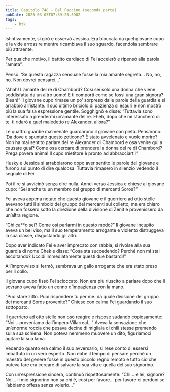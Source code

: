 ```yaml
---
title: Capitolo 748 - Bel Faccino (seconda parte)
pubDate: 2025-03-05T07:39:25.598Z
tags:
    - htk
---
```



Istintivamente, si girò e osservò Jessica. Era bloccata da quel giovane cupo e la vide arrossire mentre ricambiava il suo sguardo, facendola sembrare più attraente.


Per qualche motivo, il battito cardiaco di Fei accelerò e ripensò alla parola “amata”.


Pensò: ‘Se questa ragazza sensuale fosse la mia amante segreta… No, no, no. Non dovrei pensarci…’


“Ahah! L’amante del re di Chambord? Così sei solo una donna che viene soddisfatta da un altro uomo! E ti comporti come se fossi una gran signora? Bleah!” Il giovane cupo rimase un po’ sorpreso dalle parole della guardia e si arrabbiò all’istante. Il suo ultimo briciolo di pazienza si esaurì e non mostrò più la sua falsa espressione gentile. Sogghignò e disse: “Tuttavia sono interessato a prendermi un’amante del re. Eheh, dopo che mi stancherò di te, ti ridarò a quel maledetto re Alexander, allora?”


Le quattro guardie malmenate guardarono il giovane con pietà. Pensarono: ‘Da dove è spuntato questo zoticone? È stato avvelenato e vuole morire? Non ha mai sentito parlare del re Alexander di Chambord e osa venire qui a causare guai? Come osa cercare di prendere la donna del re di Chambord? Prega povera anima! Il cupo mietitore è pronto ad abbracciarti!”


Husky e Jessica si arrabbiarono dopo aver sentito le parole del giovane e furono sul punto di dire qualcosa. Tuttavia rimasero in silenzio vedendo il segnale di Fei.


Poi il re si avvicinò senza dire nulla. Annuì verso Jessica e chiese al giovane cupo: “Sei anche tu un membro del gruppo di mercanti Soros?”

Fei aveva appena notato che questo giovane e il guerriero ad otto stelle avevano tutti il simbolo del gruppo dei mercanti sul colletto, ma era chiaro che non fossero sotto la direzione della divisione di Zenit e provenissero da un’altra regione.

“Chi ca**o sei? Come osi parlarmi in questo modo?” Il giovane incupito aveva un bel viso, ma il suo temperamento arrogante e violento distruggeva la sua classe, disgustando gli altri.


Dopo aver indicato Fei e aver imprecato con rabbia, si rivolse alla sua guardia di nome Chek e disse: “Cosa sta succedendo? Perché non mi stai ascoltando? Uccidi immediatamente questi due bastardi!”


All’improvviso si fermò, sembrava un gallo arrogante che era stato preso per il collo.


Il giovane cupo fissò Fei scioccato. Non era più riuscito a parlare dopo che il sovrano aveva fatto un cenno d’impazienza con la mano.


“Può stare zitto. Puoi rispondere tu per me: da quale divisione del gruppo dei mercanti Soros provenite?” Chiese con calma Fei guardando il suo sottoposto.


Il guerriero ad otto stelle non osò reagire e rispose sudando copiosamente: “Noi… proveniamo dall’impero Villarreal…” Aveva la sensazione che un’enorme roccia che pesava decine di migliaia di chili stesse premendo sulla sua schiena. Non poteva nemmeno muovere un dito, figuriamoci agitare la sua lama.


Vedendo quanto era calmo il suo avversario, si rese conto di essersi imbattuto in un vero esperto. Non ebbe il tempo di pensare perché un maestro del genere fosse in questo piccolo regno remoto e tutto ciò che poteva fare era cercare di salvare la sua vita e quella del suo signorino.


Con un’espressione sincera, continuò rispettosamente: “Chi… è lei, signore? Noi… il mio signorino non sa chi è, così per favore… per favore ci perdoni se l’abbiamo offesa senza volerlo…”

